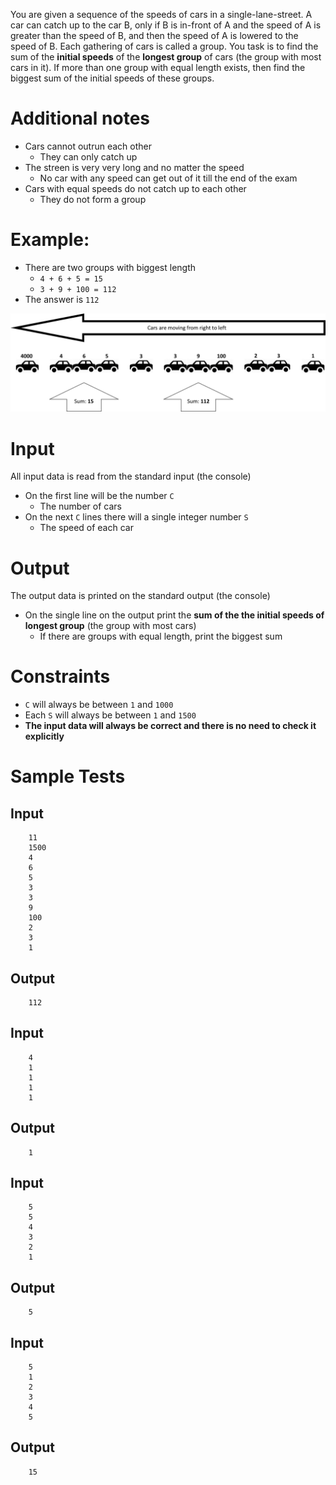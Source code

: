 You are given a sequence of the speeds of cars in a single-lane-street.
A car can catch up to the car B, only if B is in-front of A and the
speed of A is greater than the speed of B, and then the speed of A is
lowered to the speed of B. Each gathering of cars is called a group. You
task is to find the sum of the **initial speeds** of the **longest
group** of cars (the group with most cars in it). If more than one group
with equal length exists, then find the biggest sum of the initial
speeds of these groups.

# Additional notes

-   Cars cannot outrun each other
    -   They can only catch up
-   The streen is very very long and no matter the speed
    -   No car with any speed can get out of it till the end of the exam
-   Cars with equal speeds do not catch up to each other
    -   They do not form a group

# Example:

-   There are two groups with biggest length
    -   `4 + 6 + 5 = 15`
    -   `3 + 9 + 100 = 112`
-   The answer is `112`

![speeds image](./Speeds.png)

# Input

All input data is read from the standard input (the console)

-   On the first line will be the number `C`
    -   The number of cars
-   On the next `C` lines there will a single integer number `S`
    -   The speed of each car

# Output

The output data is printed on the standard output (the console)

-   On the single line on the output print the **sum of the the initial
    speeds of longest group** (the group with most cars)
    -   If there are groups with equal length, print the biggest sum

# Constraints

-   `C` will always be between `1` and `1000`
-   Each `S` will always be between `1` and `1500`
-   **The input data will always be correct and there is no need to
    check it explicitly**

# Sample Tests

## Input
```
    11
    1500
    4
    6
    5
    3
    3
    9
    100
    2
    3
    1
```

## Output
```
    112
```

## Input
```
    4
    1
    1
    1
    1
```

## Output
```
    1
```

## Input
```
    5
    5
    4
    3
    2
    1
```

## Output
```
    5
```

## Input
```
    5
    1
    2
    3
    4
    5
```

## Output
```
    15
```   
